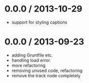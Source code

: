 0.0.0 / 2013-10-29 
==================

 * support for styling captions

0.0.0 / 2013-09-23
==================

 * adding Gruntfile etc.
 * handling load error.
 * more refactoring
 * removing unused code, refactoring
 * remove the track node completely
